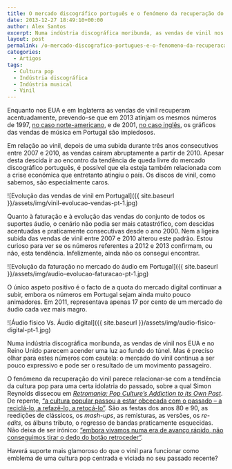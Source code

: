 ```yaml
---
title: O mercado discográfico português e o fenómeno da recuperação do vinil
date: 2013-12-27 18:49:10+00:00
author: Alex Santos
excerpt: Numa indústria discográfica moribunda, as vendas de vinil nos EUA e no Reino Unido parecem acender uma luz ao fundo do túnel
layout: post
permalink: /o-mercado-discografico-portugues-e-o-fenomeno-da-recuperacao-do-vinil
categories:
  - Artigos
tags:
  - Cultura pop
  - Indústria discográfica
  - Indústria musical
  - Vinil
---
```

Enquanto nos EUA e em Inglaterra as vendas de vinil recuperam acentuadamente, prevendo-se que em 2013 atinjam os mesmos números de 1997, <a href="http://www.washingtonpost.com/blogs/style-blog/wp/2013/04/11/vinyl-records-are-more-popular-now-than-they-were-in-the-late-90s/" target="_blank">no caso norte-americano</a>, e de 2001, <a href="http://www.theguardian.com/music/2013/oct/17/uk-vinyl-sales-daft-punk-david-bowie" target="_blank">no caso inglês</a>, os gráficos das vendas de música em Portugal são impiedosos.

Em relação ao vinil, depois de uma subida durante três anos consecutivos entre 2007 e 2010, as vendas caíram abruptamente a partir de 2010. Apesar desta descida ir ao encontro da tendência de queda livre do mercado discográfico português, é possível que ela esteja também relacionada com a crise económica que entretanto atingiu o país. Os discos de vinil, como sabemos, são especialmente caros.

![Evolução das vendas de vinil em Portugal]({{ site.baseurl }}/assets/img/vinil-evolucao-vendas-pt-1.jpg)

Quanto à faturação e à evolução das vendas do conjunto de todos os suportes áudio, o cenário não podia ser mais catastrófico, com descidas acentuadas e praticamente consecutivas desde o ano 2000. Nem a ligeira subida das vendas de vinil entre 2007 e 2010 alterou este padrão. Estou curioso para ver se os números referentes a 2012 e 2013 confirmam, ou não, esta tendência. Infelizmente, ainda não os consegui encontrar.

![Evolução da faturação no mercado do áudio em Portugal]({{ site.baseurl }}/assets/img/audio-evolucao-faturacao-pt-1.jpg)

O único aspeto positivo é o facto de a quota do mercado digital continuar a subir, embora os números em Portugal sejam ainda muito pouco animadores. Em 2011, representava apenas 17 por cento de um mercado de áudio cada vez mais magro.

![Áudio físico Vs. Áudio digital]({{ site.baseurl }}/assets/img/audio-fisico-digital-pt-1.jpg)

Numa indústria discográfica moribunda, as vendas de vinil nos EUA e no Reino Unido parecem acender uma luz ao fundo do túnel. Mas é preciso olhar para estes números com cautela: o mercado do vinil continua a ser pouco expressivo e pode ser o resultado de um movimento passageiro.

O fenómeno da recuperação do vinil parece relacionar-se com a tendência da cultura pop para uma certa idolatria do passado, sobre a qual Simon Reynolds dissecou em _<a href="http://www.amazon.com/Retromania-Pop-Cultures-Addiction-Past/dp/0865479941/ref=sr_1_1?s=books&ie=UTF8&qid=1388159274&sr=1-1&keywords=retromania" target="_blank">Retromania: Pop Culture’s Addiction to its Own Past</a>_. De repente, <a href="http://www.roughtype.com/?p=3825" target="_blank">&#8220;a cultura popular passou a estar obcecada com o passado – a reciclá-lo, a refazê-lo, a retocá-lo&#8221;</a>. São as festas dos anos 80 e 90, as reedições de clássicos, os _mash-ups_, as remisturas, as versões, os _re-edits_, os álbuns tributo, o regresso de bandas praticamente esquecidas. Não deixa de ser irónico: <a href="http://www.roughtype.com/?p=3825" target="_blank">&#8220;embora vivamos numa era de avanço rápido, não conseguimos tirar o dedo do botão retroceder&#8221;</a>.

Haverá suporte mais glamoroso do que o vinil para funcionar como emblema de uma cultura pop centrada e viciada no seu passado recente?